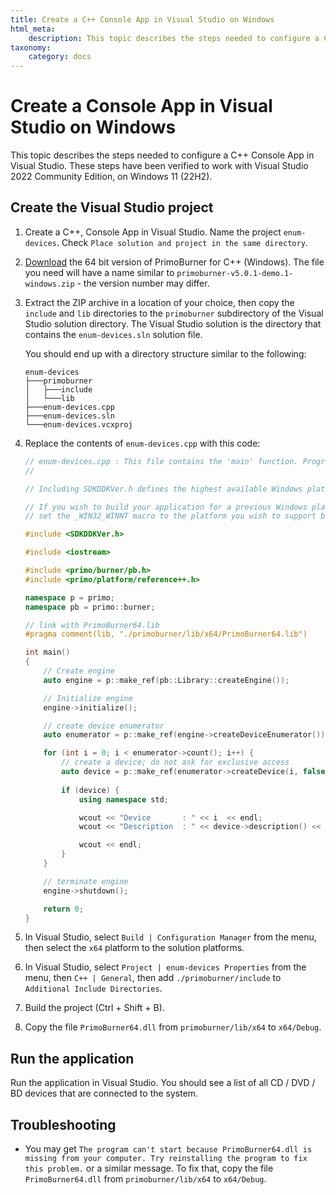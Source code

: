 ```yaml
---
title: Create a C++ Console App in Visual Studio on Windows
html_meta:
    description: This topic describes the steps needed to configure a C++ console application in Visual Studio.
taxonomy:
    category: docs
---
```


# Create a Console App in Visual Studio on Windows

This topic describes the steps needed to configure a C++ Console App in Visual Studio. These steps have been verified to work with Visual Studio 2022 Community Edition, on Windows 11 (22H2).

## Create the Visual Studio project

1. Create a C++, Console App in Visual Studio. Name the project `enum-devices`. Check `Place solution and project in the same directory`. 

2. [Download](https://github.com/primoburner/primoburner-core/releases/) the 64 bit version of PrimoBurner for C++ (Windows). The file you need will have a name similar to `primoburner-v5.0.1-demo.1-windows.zip` - the version number may differ. 

3. Extract the ZIP archive in a location of your choice, then copy the `include` and `lib` directories to the `primoburner` subdirectory of the Visual Studio solution directory. The Visual Studio solution is the directory that contains the `enum-devices.sln` solution file.
    
    You should end up with a directory structure similar to the following:

    ```
    enum-devices
    ├───primoburner
    │   ├───include
    │   └───lib
    ├───enum-devices.cpp
    ├───enum-devices.sln
    └───enum-devices.vcxproj
    ```

4. Replace the contents of `enum-devices.cpp` with this code:

    ```cpp
    // enum-devices.cpp : This file contains the 'main' function. Program execution begins and ends there.
    //

    // Including SDKDDKVer.h defines the highest available Windows platform.

    // If you wish to build your application for a previous Windows platform, include WinSDKVer.h and
    // set the _WIN32_WINNT macro to the platform you wish to support before including SDKDDKVer.h.

    #include <SDKDDKVer.h>

    #include <iostream>

    #include <primo/burner/pb.h>
    #include <primo/platform/reference++.h>

    namespace p = primo;
    namespace pb = primo::burner;

    // link with PrimoBurner64.lib
    #pragma comment(lib, "./primoburner/lib/x64/PrimoBurner64.lib")

    int main()
    {
        // Create engine
        auto engine = p::make_ref(pb::Library::createEngine());

        // Initialize engine
        engine->initialize();

        // create device enumerator
        auto enumerator = p::make_ref(engine->createDeviceEnumerator());

        for (int i = 0; i < enumerator->count(); i++) {
            // create a device; do not ask for exclusive access
            auto device = p::make_ref(enumerator->createDevice(i, false));
            
            if (device) {
                using namespace std;

                wcout << "Device       : " << i  << endl;
                wcout << "Description  : " << device->description() << endl;

                wcout << endl;
            }
        }

        // terminate engine
        engine->shutdown();

        return 0;
    }
    ```

5. In Visual Studio, select `Build | Configuration Manager` from the menu, then select the `x64` platform to the solution platforms.

6. In Visual Studio, select `Project | enum-devices Properties` from the menu, then `C++ | General`, then add `./primoburner/include` to `Additional Include Directories`.

7. Build the project (Ctrl + Shift + B).

8. Copy the file `PrimoBurner64.dll` from `primoburner/lib/x64` to `x64/Debug`. 

## Run the application

Run the application in Visual Studio. You should see a list of all CD / DVD / BD devices that are connected to the system.

## Troubleshooting

* You may get `The program can't start because PrimoBurner64.dll is missing from your computer. Try reinstalling the program to fix this problem.` or a similar message. To fix that, copy the file `PrimoBurner64.dll` from `primoburner/lib/x64` to `x64/Debug`.
